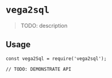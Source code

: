 # `vega2sql`

> TODO: description

## Usage

```
const vega2Sql = require('vega2sql');

// TODO: DEMONSTRATE API
```
